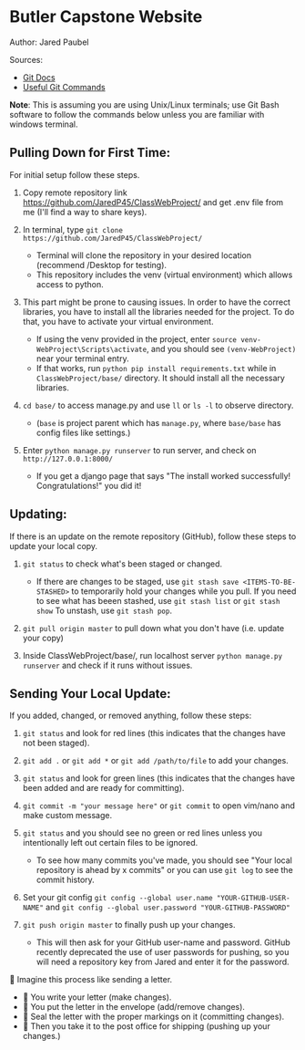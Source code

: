 # Butler Capstone Website

Author: Jared Paubel

Sources:
* [Git Docs](https://git-scm.com/)
* [Useful Git Commands](https://krishnaiitd.github.io/gitcommands/git-workflow/)


**Note**: This is assuming you are using Unix/Linux terminals; use Git Bash software to follow the commands below unless you are familiar with windows terminal.

## Pulling Down for First Time:
For initial setup follow these steps.
1. Copy remote repository link https://github.com/JaredP45/ClassWebProject/  and get .env file from me (I'll find a way to share keys).


2. In terminal, type ```git clone https://github.com/JaredP45/ClassWebProject/```
   * Terminal will clone the repository in your desired location (recommend /Desktop for testing).
   * This repository includes the venv (virtual environment) which allows access to python.


3. This part might be prone to causing issues. In order to have the correct libraries, you have to install all the libraries needed for the project. To do that, you have to activate your virtual environment.
   * If using the venv provided in the project, enter ```source venv-WebProject\Scripts\activate```, and you should see ```(venv-WebProject)``` near your terminal entry.
   * If that works, run ```python pip install requirements.txt``` while in ```ClassWebProject/base/``` directory. It should install all the necessary libraries. 


4. ```cd base/``` to access manage.py and use ```ll``` or ```ls -l``` to observe directory.
   * (```base``` is project parent which has ```manage.py```, where ```base/base``` has config files like settings.)


5. Enter ```python manage.py runserver``` to run server, and check on ```http://127.0.0.1:8000/```
   * If you get a django page that says "The install worked successfully! Congratulations!" you did it!

## Updating:
If there is an update on the remote repository (GitHub), follow these steps to update your local copy. 

1. ```git status``` to check what's been staged or changed.
   * If there are changes to be staged, use ```git stash save <ITEMS-TO-BE-STASHED>``` to temporarily hold your changes while you pull. If you need to see what has beeen stashed, use ```git stash list``` or ```git stash show``` To unstash, use ```git stash pop```.

2. ```git pull origin master``` to pull down what you don't have (i.e. update your copy)


3. Inside ClassWebProject/base/, run localhost server ```python manage.py runserver``` and check if it runs without issues.


## Sending Your Local Update:
If you added, changed, or removed anything, follow these steps:
1. ```git status``` and look for red lines (this indicates that the changes have not been staged).


3. ```git add .``` or ```git add *``` or ```git add /path/to/file``` to add your changes.


4. ```git status``` and look for green lines (this indicates that the changes have been added and are ready for committing).


5. ```git commit -m "your message here"``` or ```git commit``` to open vim/nano and make custom message.


6. ```git status``` and you should see no green or red lines unless you intentionally left out certain files to be ignored.
   * To see how many commits you've made, you should see "Your local repository is ahead by x commits" or you can use ```git log``` to see the commit history.


7. Set your git config ```git config --global user.name "YOUR-GITHUB-USER-NAME"``` and ```git config --global user.password "YOUR-GITHUB-PASSWORD"```


8. ```git push origin master``` to finally push up your changes.
   * This will then ask for your GitHub user-name and password. GitHub recently deprecated the use of user passwords for pushing, so you will need a repository key from Jared and enter it for the password.

   
📧 Imagine this process like sending a letter. 
* 🧾 You write your letter (make changes). 
* 📩 You put the letter in the envelope (add/remove changes).
* 📨 Seal the letter with the proper markings on it (committing changes).
* 📮 Then you take it to the post office for shipping (pushing up your changes.)

